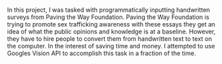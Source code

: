 In this project, I was tasked with programmatically inputting handwritten surveys from Paving the Way Foundation. 
Paving the Way Foundation is trying to promote sex trafficking awareness with these essays they get an idea of what the public opinions
and knowledge is at a baseline. However, they have to hire people to convert them from handwritten text to text on the computer. In the
interest of saving time and money. I attempted to use Googles Vision API to accomplish this task in a fraction of the time.

